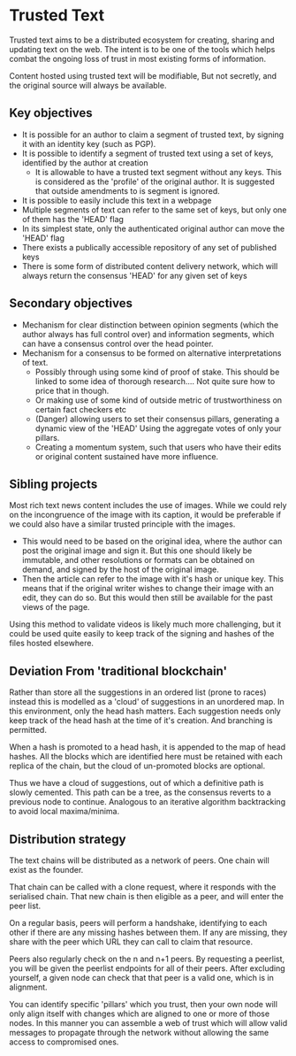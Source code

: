 # Trusted Text

Trusted text aims to be a distributed ecosystem for creating, sharing and updating text on the web. The intent is to be one of the tools which helps combat the ongoing loss of trust in most existing forms of information. 

Content hosted using trusted text will be modifiable, But not secretly, and the original source will always be available.

## Key objectives

* It is possible for an author to claim a segment of trusted text, by signing it with an identity key (such as PGP). 
* It is possible to identify a segment of trusted text using a set of keys, identified by the author at creation
    - It is allowable to have a trusted text segment without any keys. This is considered as the 'profile' of the original author. It is suggested that outside amendments to is segment is ignored.
* It is possible to easily include this text in a webpage
* Multiple segments of text can refer to the same set of keys, but only one of them has the 'HEAD' flag
* In its simplest state, only the authenticated original author can move the 'HEAD' flag
* There exists a publically accessible repository of any set of published keys
* There is some form of distributed content delivery network, which will always return the consensus 'HEAD' for any given set of keys 

## Secondary objectives

* Mechanism for clear distinction between opinion segments (which the author always has full control over) and information segments, which can have a consensus control over the head pointer.
* Mechanism for a consensus to be formed on alternative interpretations of text. 
    - Possibly through using some kind of proof of stake. This should be linked to some idea of thorough research.... Not quite sure how to price that in though.
    - Or making use of some kind of outside metric of trustworthiness on certain fact checkers etc
    - (Danger) allowing users to set their consensus pillars, generating a dynamic view of the 'HEAD' Using the aggregate votes of only your pillars. 
    - Creating a momentum system, such that users who have their edits or original content sustained have more influence.       


## Sibling projects

Most rich text news content includes the use of images. While we could rely on the incongruence of the image with its caption, it would be preferable if we could also have a similar trusted principle with the images.

* This would need to be based on the original idea, where the author can post the original image and sign it. But this one should likely be immutable, and other resolutions or formats can be obtained on demand, and signed by the host of the original image. 
* Then the article can refer to the image with it's hash or unique key. This means that if the original writer wishes to change their image with an edit, they can do so. But this would then still be available for the past views of the page.


Using this method to validate videos is likely much more challenging, but it could be used quite easily to keep track of the signing and hashes of the files hosted elsewhere. 


## Deviation From 'traditional blockchain' 

Rather than store all the suggestions in an ordered list (prone to races) instead this is modelled as a 'cloud' of suggestions in an unordered map. In this environment, only the head hash matters. Each suggestion needs only keep track of the head hash at the time of it's creation. And branching is permitted. 

When a hash is promoted to a head hash, it is appended to the map of head hashes. All the blocks which are identified here must be retained with each replica of the chain, but the cloud of un-promoted blocks are optional. 

Thus we have a cloud of suggestions, out of which a definitive path is slowly cemented. This path can be a tree, as the consensus reverts to a previous node to continue. Analogous to an iterative algorithm backtracking to avoid local maxima/minima.


## Distribution strategy

The text chains will be distributed as a network of peers. One chain will exist as the founder. 

That chain can be called with a clone request, where it responds with the serialised chain. That new chain is then eligible as a peer, and will enter the peer list.

On a regular basis, peers will perform a handshake, identifying to each other if there are any missing hashes between them. If any are missing, they share with the peer which URL they can call to claim that resource. 

Peers also regularly check on the n and n+1 peers. By requesting a peerlist, you will be given the peerlist endpoints for all of their peers. After excluding yourself, a given node can check that that peer is a valid one, which is in alignment. 

You can identify specific 'pillars' which you trust, then your own node will only align itself with changes which are aligned to one or more of those nodes. In this manner you can assemble a web of trust which will allow valid messages to propagate through the network without allowing the same access to compromised ones. 